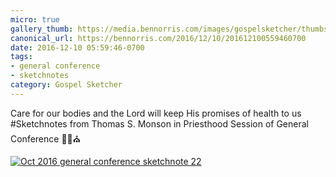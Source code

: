 ```yaml
---
micro: true
gallery_thumb: https://media.bennorris.com/images/gospelsketcher/thumbs/oct-16-3-monson.jpg
canonical_url: https://bennorris.com/2016/12/10/201612100559460700
date: 2016-12-10 05:59:46-0700
tags:
- general conference
- sketchnotes
category: Gospel Sketcher
---
```


Care for our bodies and the Lord will keep His promises of health to us
#Sketchnotes from Thomas S. Monson in Priesthood Session of General Conference ✍🏼⛪️

[![Oct 2016 general conference sketchnote 22](https://media.bennorris.com/images/gospelsketcher/general-conference/oct-2016/oct-16-3-monson.jpg)](https://media.bennorris.com/images/gospelsketcher/general-conference/oct-2016/oct-16-3-monson.jpg)